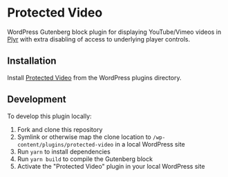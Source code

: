 # Protected Video

WordPress Gutenberg block plugin for displaying YouTube/Vimeo videos in [Plyr](https://plyr.io/) with extra disabling
of access to underlying player controls.

## Installation

Install [Protected Video](https://wordpress.org/plugins/protected-video/) from the WordPress plugins directory.

## Development

To develop this plugin locally:

1. Fork and clone this repository
2. Symlink or otherwise map the clone location to `/wp-content/plugins/protected-video` in a local WordPress site
3. Run `yarn` to install dependencies
4. Run `yarn build` to compile the Gutenberg block
5. Activate the "Protected Video" plugin in your local WordPress site
